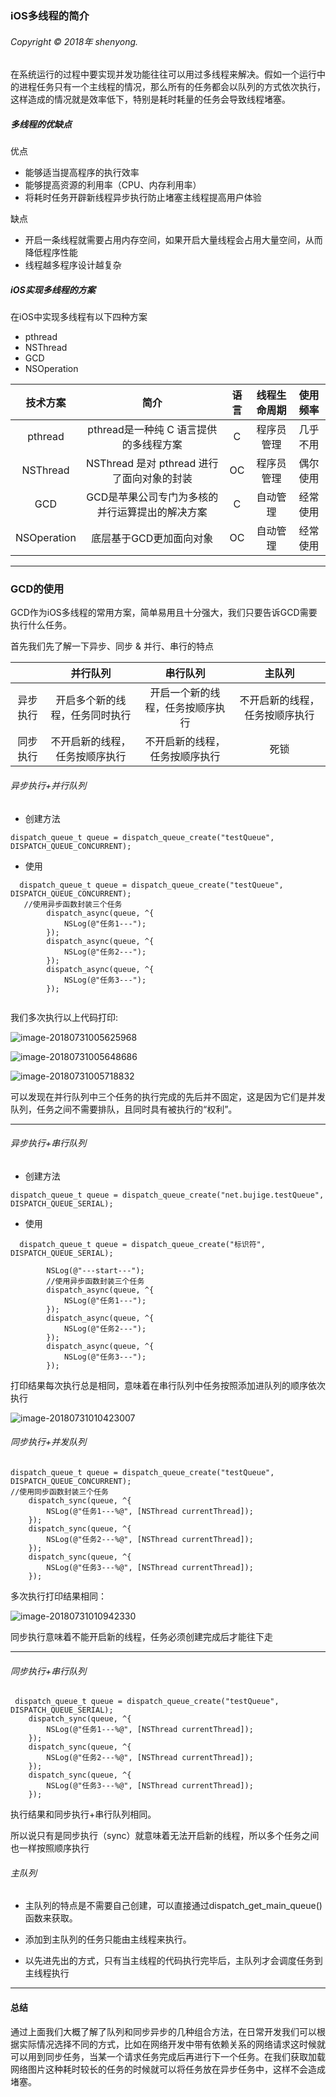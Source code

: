  ### iOS多线程的简介

###### Copyright © 2018年 shenyong. 

在系统运行的过程中要实现并发功能往往可以用过多线程来解决。假如一个运行中的进程任务只有一个主线程的情况，那么所有的任务都会以队列的方式依次执行，这样造成的情况就是效率低下，特别是耗时耗量的任务会导致线程堵塞。

##### 多线程的优缺点

优点

- 能够适当提高程序的执行效率
- 能够提高资源的利用率（CPU、内存利用率）
- 将耗时任务开辟新线程异步执行防止堵塞主线程提高用户体验

缺点

- 开启一条线程就需要占用内存空间，如果开启大量线程会占用大量空间，从而降低程序性能
- 线程越多程序设计越复杂

##### iOS实现多线程的方案

在iOS中实现多线程有以下四种方案

- pthread
- NSThread
- GCD
- NSOperation

|  技术方案   |                      简介                       | 语言 | 线程生命周期 | 使用频率 |
| :---------: | :---------------------------------------------: | :--: | :----------: | :------: |
|   pthread   |     pthread是一种纯 C 语言提供的多线程方案      |  C   |  程序员管理  | 几乎不用 |
|  NSThread   |   NSThread 是对 pthread 进行了面向对象的封装    |  OC  |  程序员管理  | 偶尔使用 |
|     GCD     | GCD是苹果公司专门为多核的并行运算提出的解决方案 |  C   |   自动管理   | 经常使用 |
| NSOperation |             底层基于GCD更加面向对象             |  OC  |   自动管理   | 经常使用 |

***

### GCD的使用

GCD作为iOS多线程的常用方案，简单易用且十分强大，我们只要告诉GCD需要执行什么任务。

首先我们先了解一下异步、同步 & 并行、串行的特点

|          |            并行队列            |             串行队列             |             主队列             |
| :------: | :----------------------------: | :------------------------------: | :----------------------------: |
| 异步执行 | 开启多个新的线程，任务同时执行 | 开启一个新的线程，任务按顺序执行 | 不开启新的线程，任务按顺序执行 |
| 同步执行 | 不开启新的线程，任务按顺序执行 |  不开启新的线程，任务按顺序执行  |              死锁              |

###### 异步执行+并行队列

- 创建方法

```
dispatch_queue_t queue = dispatch_queue_create("testQueue", DISPATCH_QUEUE_CONCURRENT);
```

- 使用

``` 
  dispatch_queue_t queue = dispatch_queue_create("testQueue", DISPATCH_QUEUE_CONCURRENT);
   //使用异步函数封装三个任务
        dispatch_async(queue, ^{
            NSLog(@"任务1---");
        });
        dispatch_async(queue, ^{
            NSLog(@"任务2---");
        });
        dispatch_async(queue, ^{
            NSLog(@"任务3---");
        });
  
```

我们多次执行以上代码打印:

![image-20180731005625968](/var/folders/7p/rkfkjm5143q0vh5cvjtht94w0000gn/T/abnerworks.Typora/image-20180731005625968.png)

![image-20180731005648686](/var/folders/7p/rkfkjm5143q0vh5cvjtht94w0000gn/T/abnerworks.Typora/image-20180731005648686.png)

![image-20180731005718832](/var/folders/7p/rkfkjm5143q0vh5cvjtht94w0000gn/T/abnerworks.Typora/image-20180731005718832.png)

可以发现在并行队列中三个任务的执行完成的先后并不固定，这是因为它们是并发队列，任务之间不需要排队，且同时具有被执行的“权利”。

***

###### 异步执行+串行队列

- 创建方法

```
dispatch_queue_t queue = dispatch_queue_create("net.bujige.testQueue", DISPATCH_QUEUE_SERIAL);
```

- 使用

```
  dispatch_queue_t queue = dispatch_queue_create("标识符", DISPATCH_QUEUE_SERIAL);
        
        NSLog(@"---start---");
        //使用异步函数封装三个任务
        dispatch_async(queue, ^{
            NSLog(@"任务1---");
        });
        dispatch_async(queue, ^{
            NSLog(@"任务2---");
        });
        dispatch_async(queue, ^{
            NSLog(@"任务3---");
        });
```

打印结果每次执行总是相同，意味着在串行队列中任务按照添加进队列的顺序依次执行

![image-20180731010423007](/var/folders/7p/rkfkjm5143q0vh5cvjtht94w0000gn/T/abnerworks.Typora/image-20180731010423007.png)

###### 同步执行+并发队列

```
dispatch_queue_t queue = dispatch_queue_create("testQueue", DISPATCH_QUEUE_CONCURRENT);
//使用同步函数封装三个任务
    dispatch_sync(queue, ^{
        NSLog(@"任务1---%@", [NSThread currentThread]);
    });
    dispatch_sync(queue, ^{
        NSLog(@"任务2---%@", [NSThread currentThread]);
    });
    dispatch_sync(queue, ^{
        NSLog(@"任务3---%@", [NSThread currentThread]);
    });
```

多次执行打印结果相同：

![image-20180731010942330](/var/folders/7p/rkfkjm5143q0vh5cvjtht94w0000gn/T/abnerworks.Typora/image-20180731010942330.png)

同步执行意味着不能开启新的线程，任务必须创建完成后才能往下走

***

###### 同步执行+串行队列

```
 dispatch_queue_t queue = dispatch_queue_create("testQueue", DISPATCH_QUEUE_SERIAL);
    dispatch_sync(queue, ^{
        NSLog(@"任务1---%@", [NSThread currentThread]);
    });
    dispatch_sync(queue, ^{
        NSLog(@"任务2---%@", [NSThread currentThread]);
    });
    dispatch_sync(queue, ^{
        NSLog(@"任务3---%@", [NSThread currentThread]);
    });
```

执行结果和同步执行+串行队列相同。

所以说只有是同步执行（sync）就意味着无法开启新的线程，所以多个任务之间也一样按照顺序执行

###### 主队列

- 主队列的特点是不需要自己创建，可以直接通过dispatch_get_main_queue()函数来获取。

- 添加到主队列的任务只能由主线程来执行。

- 以先进先出的方式，只有当主线程的代码执行完毕后，主队列才会调度任务到主线程执行

  

---



#### 总结

通过上面我们大概了解了队列和同步异步的几种组合方法，在日常开发我们可以根据实际情况选择不同的方式，比如在网络开发中带有依赖关系的网络请求这时候就可以用到同步任务，当某一个请求任务完成后再进行下一个任务。在我们获取加载网络图片这种耗时较长的任务的时候就可以将任务放在异步任务中，这样不会造成堵塞。